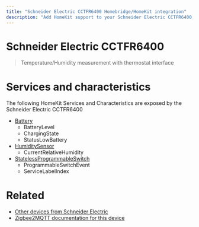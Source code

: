 ```yaml
---
title: "Schneider Electric CCTFR6400 Homebridge/HomeKit integration"
description: "Add HomeKit support to your Schneider Electric CCTFR6400, using Homebridge, Zigbee2MQTT and homebridge-z2m."
---
```

<!---
This file has been GENERATED using src/docgen/docgen.ts
DO NOT EDIT THIS FILE MANUALLY!
-->
# Schneider Electric CCTFR6400
> Temperature/Humidity measurement with thermostat interface


# Services and characteristics
The following HomeKit Services and Characteristics are exposed by
the Schneider Electric CCTFR6400

* [Battery](../../battery.md)
  * BatteryLevel
  * ChargingState
  * StatusLowBattery
* [HumiditySensor](../../sensors.md)
  * CurrentRelativeHumidity
* [StatelessProgrammableSwitch](../../action.md)
  * ProgrammableSwitchEvent
  * ServiceLabelIndex


# Related
* [Other devices from Schneider Electric](../index.md#schneider_electric)
* [Zigbee2MQTT documentation for this device](https://www.zigbee2mqtt.io/devices/CCTFR6400.html)